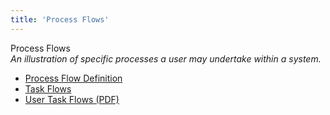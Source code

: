 ```yaml
---
title: 'Process Flows'
---
```


Process Flows  
_An illustration of specific processes a user may undertake within a system._

*   [Process Flow Definition](http://www.ehow.com/about_5040255_process-flow-definition.html)  
*   [Task Flows](http://pathfindersoftware.com/tag/task-flows/)  
*   [User Task Flows (PDF)](http://www.stickyminds.com/getfile.asp?ot=XML&amp;amp;amp;amp;id=12987&amp;amp;amp;amp;fn=XUS29543666file1%2Epdf)  
